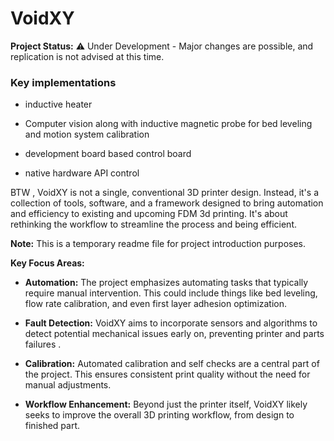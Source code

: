 # VoidXY

**Project Status:** ⚠️ Under Development - Major changes are possible, and replication is not advised at this time.

### Key implementations 

* inductive heater

* Computer vision along with inductive magnetic probe for bed leveling and motion system calibration

* development board based control board 

* native hardware API control

BTW , VoidXY is not a single, conventional 3D printer design. Instead, it's a collection of tools, software, and a framework designed to bring automation and efficiency to existing and upcoming FDM 3d printing. It's about rethinking the workflow to streamline the process and being efficient.

**Note:** This is a temporary readme file for project introduction purposes.

**Key Focus Areas:**

* **Automation:** The project emphasizes automating tasks that typically require manual intervention. This could include things like bed leveling, flow rate calibration, and even first layer adhesion optimization.

* **Fault Detection:** VoidXY aims to incorporate sensors and algorithms to detect potential mechanical issues early on, preventing printer and parts failures .

* **Calibration:** Automated calibration and self checks are a central part of the project. This ensures consistent print quality without the need for manual adjustments.

* **Workflow Enhancement:** Beyond just the printer itself, VoidXY likely seeks to improve the overall 3D printing workflow, from design to finished part.

